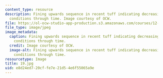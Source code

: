 ```yaml
---
content_type: resource
description: Fining upwards sequence in recent tuff indicating decreasing transport
  conditions through time. Image courtesy of OCW.
file: https://ol-ocw-studio-app-production.s3.amazonaws.com/courses/12-110-sedimentary-geology-fall-2004/e8d24ed720cffe7e21d54e6f55065a9e_19.jpg
file_type: image/jpeg
image_metadata:
  caption: Fining upwards sequence in recent tuff indicating decreasing transport
    conditions through time.
  credit: Image courtesy of OCW.
  image-alt: Fining upwards sequence in recent tuff indicating decreasing transport
    conditions through time.
resourcetype: Image
title: 19.jpg
uid: e8d24ed7-20cf-fe7e-21d5-4e6f55065a9e
---
```

